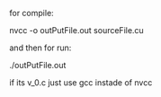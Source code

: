 for compile:

nvcc -o outPutFile.out sourceFile.cu

and then for run:

./outPutFile.out


if its v_0.c just use gcc instade of nvcc


